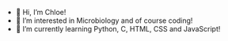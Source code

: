 - 👋 Hi, I’m Chloe!
- 👀 I’m interested in Microbiology and of course coding!
- 🌱 I’m currently learning Python, C, HTML, CSS and JavaScript!

<!---
ChloeSAPage/ChloeSAPage is a ✨ special ✨ repository because its `README.md` (this file) appears on your GitHub profile.
You can click the Preview link to take a look at your changes.
--->
